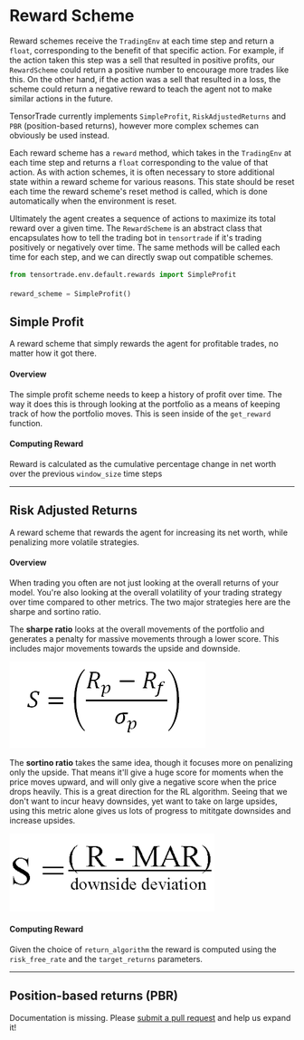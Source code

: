 # Reward Scheme

Reward schemes receive the `TradingEnv` at each time step and return a `float`, corresponding to the benefit of that specific action. For example, if the action taken this step was a sell that resulted in positive profits, our `RewardScheme` could return a positive number to encourage more trades like this. On the other hand, if the action was a sell that resulted in a loss, the scheme could return a negative reward to teach the agent not to make similar actions in the future.

TensorTrade currently implements `SimpleProfit`, `RiskAdjustedReturns` and `PBR` (position-based returns), however more complex schemes can obviously be used instead.

Each reward scheme has a `reward` method, which takes in the `TradingEnv` at each time step and returns a `float` corresponding to the value of that action. As with action schemes, it is often necessary to store additional state within a reward scheme for various reasons. This state should be reset each time the reward scheme's reset method is called, which is done automatically when the environment is reset.

Ultimately the agent creates a sequence of actions to maximize its total reward over a given time. The `RewardScheme` is an abstract class that encapsulates how to tell the trading bot in `tensortrade` if it's trading positively or negatively over time. The same methods will be called each time for each step, and we can directly swap out compatible schemes.

```python
from tensortrade.env.default.rewards import SimpleProfit

reward_scheme = SimpleProfit()
```


## Simple Profit
A reward scheme that simply rewards the agent for profitable trades, no matter how it got there.

#### Overview
The simple profit scheme needs to keep a history of profit over time. The way it does this is through looking at the portfolio as a means of keeping track of how the portfolio moves. This is seen inside of the `get_reward` function.

#### Computing Reward
Reward is calculated as the cumulative percentage change in net worth over the previous `window_size` time steps

<hr>

## Risk Adjusted Returns
A reward scheme that rewards the agent for increasing its net worth, while penalizing more volatile strategies.

#### Overview
When trading you often are not just looking at the overall returns of your model. You're also looking at the overall volatility of your trading strategy over time compared to other metrics. The two major strategies here are the sharpe and sortino ratio.

The **sharpe ratio** looks at the overall movements of the portfolio and generates a penalty for massive movements through a lower score. This includes major movements towards the upside and downside.

![Sharpe Ratio](../_static/images/sharpe.png)

The **sortino ratio** takes the same idea, though it focuses more on penalizing only the upside. That means it'll give a huge score for moments when the price moves upward, and will only give a negative score when the price drops heavily. This is a great direction for the RL algorithm. Seeing that we don't want to incur heavy downsides, yet want to take on large upsides, using this metric alone gives us lots of progress to mititgate downsides and increase upsides.

![Sortino Ratio](../_static/images/sortino.png)

#### Computing Reward
Given the choice of `return_algorithm` the reward is computed using the `risk_free_rate` and the `target_returns` parameters.

<hr>

## Position-based returns (PBR)

Documentation is missing. Please [submit a pull request](https://github.com/tensortrade-org/tensortrade/pulls) and help us expand it!

